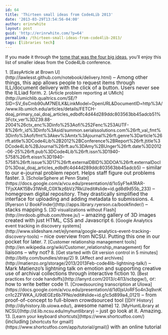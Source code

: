 ```yaml
---
id: 64
title: 'Thirteen small ideas from Code4Lib 2013'
date: '2013-03-29T13:54:56-04:00'
author: erinrwhite
layout: post
guid: 'http://erinrwhite.com/?p=64'
permalink: /thirteen-small-ideas-from-code4lib-2013/
tags: [libraries tech]
---
```


If you made it through the [tome that was the four big ideas]({{site.baseurl}}fou-things-that-inspired-me-at-code4lib-2013/), you’ll enjoy this list of smaller ideas from the Code4Lib conference.

<div>1. [EasyArticle at Brown U](http://lawlesst.github.com/notebook/delivery.html)<span style="font-size: 1rem; line-height: 1;"> – Among other things, this app allows people to request items through ILL/document delivery with the click of a button. Users never see the ILLiad form.</span>
2. [Article problem reporting at UMich](http://umichlib.qualtrics.com/SE/?SID=SV_6sCmb90uM7NElLK&LinkModel=OpenURL&DocumentID=http%3A//www.lib.umich.edu/articles/details/FETCH-doaj_primary_oai_doaj_articles_edbdfc4d44d289ddc803563bb45adcb51%3Fctx_ver%3DZ39.88-2004%26ctx_enc%3Dinfo%253Aofi%252Fenc%253AUTF-8%26rfr_id%3Dinfo%3Asid/summon.serialssolutions.com%26rft_val_fmt%3Dinfo%3Aofi/fmt%3Akev%3Amtx%3Ajournal%26rft.genre%3Darticle%26rft.atitle%3DCode4Lib%2B2012%2BConference%2BReport%26rft.jtitle%3DCode4Lib%2BJournal%26rft.au%3DAmy%2BUnger%26rft.date%3D2012-06-25%26rft.pub%3DCode4Lib%26rft.issn%3D1940-5758%26rft.eissn%3D1940-5758%26rft.issue%3D17%26rft.externalDBID%3DDOA%26rft.externalDocID%3Doai_doaj_articles_edbdfc4d44d289ddc803563bb45adcb5)<span style="font-size: 1rem; line-height: 1;"> – similar to our e-journal problem report. Helps staff figure out problems faster.</span>
3. [ScholarSphere at Penn State](https://docs.google.com/a/vcu.edu/presentation/d/1oSyF1eA1RAR-TFjsXAK15Bv31WnR_C0X1kz6bVz7RkU/edit#slide=id.gd8d9d55b_233)<span style="font-size: 1rem; line-height: 1;"> – homegrown digital repository. They drastically simplified the interface for uploading and adding metadata to submissions.</span>
4. [Ryerson U BookFinder](http://apps.library.ryerson.ca/bookfinder/)<span style="font-size: 1rem; line-height: 1;"> – stacks mapping</span>
5. [3D visualizations without Flash](http://mrdoob.github.com/three.js/)<span style="font-size: 1rem; line-height: 1;"> – amazing gallery of 3D images created with just HTML, CSS and Javascript</span>
6. [Google Analytics event tracking in discovery systems](http://www.slideshare.net/ejlynema/google-analytics-event-tracking-discovery-tools)<span style="font-size: 1rem; line-height: 1;"> – nice overview from NCSU. Putting this one in our pocket for later.</span>
7. [Customer relationship management tools](http://en.wikipedia.org/wiki/Customer_relationship_management)<span style="font-size: 1rem; line-height: 1;"> for liaisons – why not?</span>
8. [Get started with Git version control in 5 minutes](http://bitly.com/bundles/stray/2)
9. [Affect and archives](http://matienzo.org/storage/2013/2013Feb-code4lib-lightning-talk/)<span style="font-size: 1rem; line-height: 1;"> – Mark Matienzo’s lightning talk on emotion and supporting creative use of archival collections through interactive fiction</span>
10. [Best practices for code handoffs](http://lanyrd.com/2013/c4l13/scbpgw/)<span style="font-size: 1rem; line-height: 1;">, or: how to write better code</span>
11. [Crowdsourcing transcription at UIowa](https://docs.google.com/a/vcu.edu/presentation/d/1d0jsUoRF5o4n3q9xnKcn1c2ZFWKA_iU9dEGEz6b7PNo/edit#slide=id.g1c5d899a4_0121)<span style="font-size: 1rem; line-height: 1;"> – from proof-of-concept to full-blown crowdsourced tool (</span>[DIY History](http://diyhistory.lib.uiowa.edu/)<span style="font-size: 1rem; line-height: 1;">, awesome name)</span>
12. [MyHuntLibrary at NCSU](http://d.lib.ncsu.edu/myhuntlibrary)<span style="font-size: 1rem; line-height: 1;"> – just go look at it. Amazing.</span>
13. [Learn your keyboard shortcuts](https://www.shortcutfoo.com/)<span style="font-size: 1rem; line-height: 1;"> (including </span>[shortcuts for gmail!](https://www.shortcutfoo.com/app/tutorial/gmail)<span style="font-size: 1rem; line-height: 1;">) with an online tutorial</span>

</div>